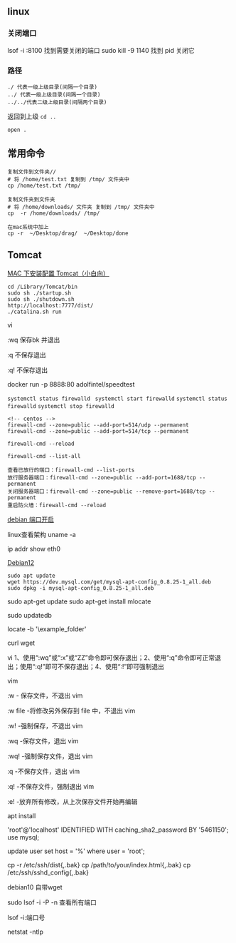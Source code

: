 ## linux

### 关闭端口

lsof -i :8100 找到需要关闭的端口
sudo kill -9 1140 找到 pid 关闭它

### 路径

```
./ 代表一级上级目录(间隔一个目录)
../ 代表一级上级目录(间隔一个目录)
../../代表二级上级目录(间隔两个目录)

```

返回到上级
`cd ..`

`open .`


## 常用命令
```
复制文件到文件夹//
# 将 /home/test.txt 复制到 /tmp/ 文件夹中
cp /home/test.txt /tmp/

复制文件夹到文件夹
# 将 /home/downloads/ 文件夹 复制到 /tmp/ 文件夹中
cp  -r /home/downloads/ /tmp/

在mac系统中加上
cp -r  ~/Desktop/drag/  ~/Desktop/done

```





## Tomcat

[MAC 下安装配置 Tomcat（小白向）](https://www.jianshu.com/p/69496fb3495e)

```
cd /Library/Tomcat/bin
sudo sh ./startup.sh
sudo sh ./shutdown.sh
http://localhost:7777/dist/
./catalina.sh run
```


vi


:wq 
保存bk
并退出

:q
不保存退出



:q!
不保存退出



docker run -p 8888:80 adolfintel/speedtest


`systemctl status firewalld `
`systemctl start firewalld`
`systemctl status firewalld` 
`systemctl stop firewalld`


```
<!-- centos -->
firewall-cmd --zone=public --add-port=514/udp --permanent
firewall-cmd --zone=public --add-port=514/tcp --permanent

firewall-cmd --reload

firewall-cmd --list-all
```

```
查看已放行的端口：firewall-cmd --list-ports
放行服务器端口：firewall-cmd --zone=public --add-port=1688/tcp --permanent
关闭服务器端口：firewall-cmd --zone=public --remove-port=1688/tcp --permanent
重启防火墙：firewall-cmd --reload
```



[debian 端口开启](https://blog.csdn.net/bangshabgni/article/details/131038760)

linux查看架构 uname -a


ip addr show eth0


[Debian12](https://blog.csdn.net/lym003/article/details/1337696)

```
sudo apt update
wget https://dev.mysql.com/get/mysql-apt-config_0.8.25-1_all.deb
sudo dpkg -i mysql-apt-config_0.8.25-1_all.deb
```


sudo apt-get update
sudo apt-get install mlocate

sudo updatedb


locate -b '\example_folder'



curl
wget

vi
1、使用“:wq”或“:x”或“ZZ”命令即可保存退出；2、使用“:q”命令即可正常退出；使用“:q!”即可不保存退出；4、使用“:!”即可强制退出


vim 

:w            - 保存文件，不退出 vim

:w file  -将修改另外保存到 file 中，不退出 vim

:w!          -强制保存，不退出 vim

:wq          -保存文件，退出 vim

:wq!        -强制保存文件，退出 vim

:q            -不保存文件，退出 vim

:q!          -不保存文件，强制退出 vim

:e!          -放弃所有修改，从上次保存文件开始再编辑




 apt install


'root'@'localhost' IDENTIFIED WITH caching_sha2_password BY '5461150';
use mysql;

update user set host = '%' where user = 'root';


cp -r /etc/ssh/dist{,.bak}
cp /path/to/your/index.html{,.bak}
cp /etc/ssh/sshd_config{,.bak}


debian10 自带wget


sudo lsof -i -P -n
查看所有端口

lsof -i:端口号


netstat -ntlp
